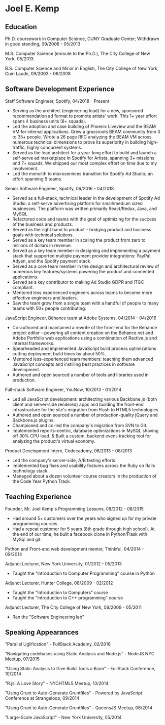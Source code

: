 # Joel E. Kemp

## Education

Ph.D. coursework in Computer Science, CUNY Graduate Center; Withdrawn in good standing, 09/2008 - 05/2013

M.S. Computer Science (enroute to the Ph.D.), The City College of New York, 05/2013

B.S. Computer Science and Minor in English, The City College of New York, Cum Laude, 09/2003 - 06/2008

## Software Development Experience

Staff Software Engineer, Spotify, 04/2018 - Present
* Serving as the architect (engineering lead) for a new, sponsored recommendation ad format to promote artists' work. This 1+ year effort spans 4 business units (8+ squads).
* Led the adoption and case building of Phoenix Liveview and the BEAM VM for internal applications. Grew a grassroots BEAM community from 3 to 35+ people. Wrote a 26 page RFC analyzing the BEAM VM across numerous technical dimensions to prove its superiority in building high-traffic, highly concurrent systems.
* Served as the lead architect for a year-long effort to build and launch a self-serve ad marketplace in Spotify for Artists, spanning 3+ missions and 7+ squads. We shipped our most complex effort on time due to my involvement.
* Led the monolith to microservices transition for Spotify Ad Studio; an effort spanning 5 teams.

Senior Software Engineer, Spotify, 06/2016 - 04/2018
* Served as a full-stack, technical leader in the development of Spotify Ad Studio: a self-serve advertising platform for small/medium sized businesses. The platform was written primarily React/Redux, Java, and MySQL.
* Refactored code and teams with the goal of optimizing for the success of the business and products.
* Served as the right hand to product – bridging product and business goals with technical solutions.
* Served as a key team member in scaling the product from zero to millions of dollars in revenue.
* Served as a key team member in designing and implementing a payment stack that supported multiple payment provider integrations: PayPal, Adyen, and the Spotify payment stack.
* Served as a core team member in the design and architectural review of numerous key features/systems powering the product and connected applications.
* Served as a key contributor to making Ad Studio GDPR and ITGC compliant.
* Mentored less experienced engineers across teams to become more effective engineers and leaders.
* Saw the team grow from a single team with a handful of people to many teams with 50+ people contributing.

JavaScript Engineer, Bēhance team at Adobe Systems, 04/2014 - 04/2016

* Co-authored and maintained a rewrite of the front-end for the Bēhance project editor – powering all content creation on the Behance.net and Adobe Portfolio web applications using a combination of Ractive.js and internal frameworks.
* Spearheaded and implemented JavaScript build process optimizations cutting deployment build times by about 50%.
* Mentored less-experienced team members: teaching them advanced JavaScript concepts and instilling best practices in software development.
* Authored and open sourced a number of tools and libraries used in production.

Full-stack Software Engineer, YouNow, 10/2013 - 01/2014

* Led all JavaScript development: architecting various Backbone.js (both client and server-side rendered) apps and building the front-end infrastructure for the site's migration from Flash to HTML5 technologies.
* Authored and open sourced a number of production-quality jQuery and Backbone.js plugins.
* Championed and co-led the company's migration from SVN to Git.
* Implemented reports-centric, database optimizations in MySQL shaving off 30% CPU load.
& Built a custom, backend event-tracking tool for analyzing the product's virtual economy.

Product Development Intern, Codecademy, 06/2013 - 08/2013

* Led the company's server-side, A/B testing efforts.
* Implemented bug fixes and usability features across the Ruby on Rails technology stack.
* Managed about a dozen volunteer course creators in the production of the Code Year Python Track.

## Teaching Experience
Founder, Mr. Joel Kemp's Programming Lessons, 08/2012 - 08/2015
* Had around 5+ customers over the years who signed up for my private programming courses.
* Had a repeat customer for 5 years (8th grade through high school). At the end of our time, he built a facebook clone in Python/Flask with MySql and git.

Python and Front-end web development mentor, Thinkful, 04/2014 - 09/2014

Adjunct Lecturer, New York University, 01/2012 - 05/2013
* Taught the "Introduction to Computer Programming" course in Python

Adjunct Lecturer, Hunter College, 08/2009 - 02/2012
* Taught the "Introduction to Computers" course
* Taught the "Introduction to C++ programming" course

Adjunct Lecturer, The City College of New York, 08/2009 - 05/2011
* Ran the "Software Engineering lab" 

## Speaking Appearances
"Parallel Uglification" - FullStack Academy, 02/2016

"Navigating codebases using Static Analysis and Node.js" - NodeJS NYC Meetup, 07/2015

"Using Static Analysis to Give Build Tools a Brain" - FullStack Conference, 10/2014

"R.js: A Love Story" - NYCHTML5 Meetup, 10/2014

"Using Grunt to Auto-Generate Gruntfiles" - Powered by JavaScript Conference at Strangeloop, 09/2014

"Using Grunt to Auto-Generate Gruntfiles" - QueensJS Meetup, 08/2014

"Large-Scale JavaScript" - New York University, 05/2014
